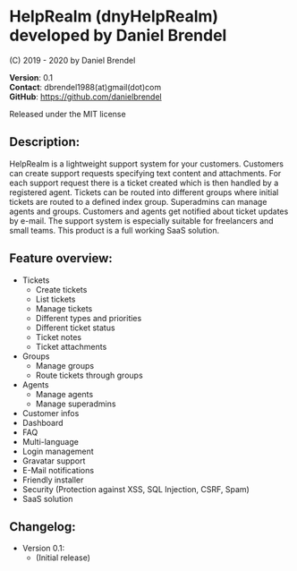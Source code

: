 # HelpRealm (dnyHelpRealm) developed by Daniel Brendel

(C) 2019 - 2020 by Daniel Brendel

**Version**: 0.1\
**Contact**: dbrendel1988(at)gmail(dot)com\
**GitHub**: https://github.com/danielbrendel

Released under the MIT license

## Description:
HelpRealm is a lightweight support system for your customers. Customers can create support requests 
specifying text content and attachments. For each support request there is a ticket created which is then handled 
by a registered agent. Tickets can be routed into different groups where initial tickets are routed to a defined 
index group. Superadmins can manage agents and groups. Customers and agents get notified about ticket updates by e-mail.
The support system is especially suitable for freelancers and small teams. This product is a full working SaaS solution.

## Feature overview:
+ Tickets
	- Create tickets
	- List tickets
	- Manage tickets
	- Different types and priorities
	- Different ticket status
	- Ticket notes
	- Ticket attachments
+ Groups
	- Manage groups
	- Route tickets through groups
+ Agents
	- Manage agents
	- Manage superadmins
+ Customer infos
+ Dashboard
+ FAQ
+ Multi-language
+ Login management
+ Gravatar support
+ E-Mail notifications
+ Friendly installer
+ Security (Protection against XSS, SQL Injection, CSRF, Spam)
+ SaaS solution

## Changelog:
+ Version 0.1:
	- (Initial release)